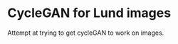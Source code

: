 CycleGAN for Lund images
========================

Attempt at trying to get cycleGAN to work on images.
